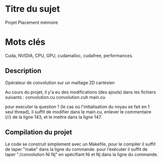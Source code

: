# Titre du sujet
Projet Placement mémoire

# Mots clés 
Cuda, NVIDIA, CPU, GPU, cudamalloc, cudafree, performances.

## Description
Opérateur de convolution sur un maillage 2D cartésien


Au cours du projet, il y'a eu des modifications (des ajouts) dans les fichiers suivants :
convolution.cu
convolution.cuh
main.cu

pour executer la question 1 (le cas où l'initialisation du noyau se fait en 1 seul thread), il suffit de modifier dans le main.cu, enlever le commentaire (//) de la ligne 143, et le mettre dans la ligne 147.

## Compilation du projet
Le code se construit simplement avec un Makefile, pour le compiler il suffit de taper "make" dans la ligne du commande.
pour l’exécuter il suffit de taper "./convolution Ni Nj" en spécifiant Ni et Nj dans la ligne du commande.

